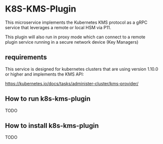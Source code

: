# K8S-KMS-Plugin

This microservice implements the Kubernetes KMS protocol as a gRPC service that leverages a remote or local HSM via P11.

This plugin will also run in proxy mode which can connect to a remote plugin service running in a secure network device (Key Managers)

## requirements

This service is designed for kubernetes clusters that are using version 1.10.0 or higher and implements the KMS API:

https://kubernetes.io/docs/tasks/administer-cluster/kms-provider/


## How to run k8s-kms-plugin

TODO

## How to install k8s-kms-plugin

TODO
